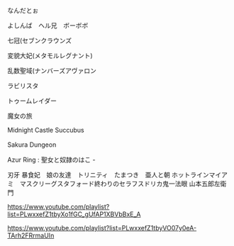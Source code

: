 なんだとぉ

よしんば　ヘル兄　ボーボボ

七冠(セブンクラウンズ

変貌大妃(メタモルレグナント)

乱数聖域(ナンバーズアヴァロン

ラビリスタ



トゥームレイダー


魔女の旅

Midnight Castle Succubus

Sakura Dungeon　 

Azur Ring : 聖女と奴隷のはこ - 

刃牙
暴食妃　娘の友達　トリニティ　たまつき　亜人と朝
ホットラインマイアミ　マスクリーグスタフォード終わりのセラフスドリカ鬼一法眼
山本五郎左衛門

https://www.youtube.com/playlist?list=PLwxxefZ1tbyXo1fGC_gUfAP1XBVbBxE_A

https://www.youtube.com/playlist?list=PLwxxefZ1tbyVO07y0eA-TArh2FRrmaUIn

